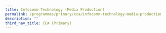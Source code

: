 ```yaml
---
title: Infocomm Technology (Media Production)
permalink: /programmes/primary/cca/infocomm-technology-media-production/
description: ""
third_nav_title: CCA (Primary)
---
```

